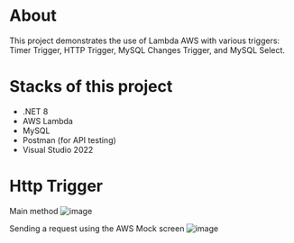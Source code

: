 # About
This project demonstrates the use of Lambda AWS with various triggers: Timer Trigger, HTTP Trigger, MySQL Changes Trigger, and MySQL Select.

# Stacks of this project
- .NET 8
- AWS Lambda
- MySQL
- Postman (for API testing)
- Visual Studio 2022

# Http Trigger
Main method
![image](https://github.com/user-attachments/assets/4d8827e5-daad-4b26-b21e-70f689120f90)

Sending a request using the AWS Mock screen
![image](https://github.com/user-attachments/assets/84dfe068-d7d6-4a4f-b4ab-b016bdfc709e)
